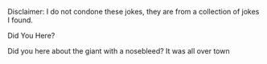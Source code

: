 Disclaimer: I do not condone these jokes, they are from a collection of jokes I found.

Did You Here?

Did you here about the giant with a nosebleed? It was all over town

